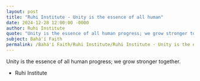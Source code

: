 ```yaml
---
layout: post
title: "Ruhi Institute - Unity is the essence of all human"
date: 2024-12-28 12:00:00 -0000
author: Ruhi Institute
quote: "Unity is the essence of all human progress; we grow stronger together."
subject: Bahá'í Faith
permalink: /Bahá'í Faith/Ruhi Institute/Ruhi Institute - Unity is the essence of all human
---
```


Unity is the essence of all human progress; we grow stronger together.

- Ruhi Institute
